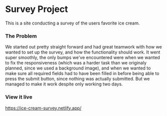 # Survey Project

This is a site conducting a survey of the users favorite ice cream.

### The Problem

We started out pretty straight forward and had great teamwork with how we wanted to set up the survey, and how the functionality should work. It went super smoothly, the only bumps we've encountered were when we wanted to fix the responsiveness (which was a harder task than we originaly planned, since we used a background image), and when we wanted to make sure all required fields had to have been filled in before being able to press the submit button, since nothing was actually submitted. But we managed to make it work despite only working two days.

### View it live

https://ice-cream-survey.netlify.app/
